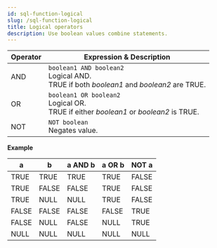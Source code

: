 ```yaml
---
id: sql-function-logical
slug: /sql-function-logical
title: Logical operators
description: Use boolean values combine statements.
---
```

<head>
  <link rel="canonical" href="https://docs.risingwave.com/docs/current/sql-function-logical/" />
</head>



| Operator | Expression & Description |
| ----------- | ----------- | 
| AND | `boolean1 AND boolean2` <br /> Logical AND. <br />  TRUE if both *boolean1* and *boolean2* are TRUE. |
| OR | `boolean1 OR boolean2` <br /> Logical OR. <br /> TRUE if either *boolean1* or *boolean2* is TRUE. |
| NOT | `NOT boolean` <br /> Negates value. <br /> |

**Example**

| a | b | a AND b | a OR b | NOT a | 
| - | - | ------- | ------ | ----- |
| TRUE | TRUE | TRUE | TRUE | FALSE |
| TRUE | FALSE | FALSE | TRUE | FALSE |
| TRUE | NULL | NULL | TRUE | FALSE |
| FALSE | FALSE | FALSE | FALSE | TRUE |
| FALSE | NULL | FALSE | NULL | TRUE |
| NULL | NULL | NULL | NULL | NULL |

